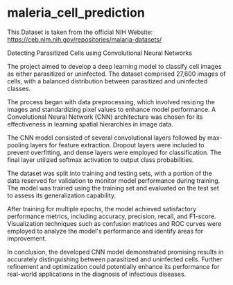 # maleria_cell_prediction

This Dataset is taken from the official NIH Website: https://ceb.nlm.nih.gov/repositories/malaria-datasets/

 Detecting Parasitized Cells using Convolutional Neural Networks

The project aimed to develop a deep learning model to classify cell images as either parasitized or uninfected. The dataset comprised 27,600 images of cells, with a balanced distribution between parasitized and uninfected classes.

The process began with data preprocessing, which involved resizing the images and standardizing pixel values to enhance model performance. A Convolutional Neural Network (CNN) architecture was chosen for its effectiveness in learning spatial hierarchies in image data.

The CNN model consisted of several convolutional layers followed by max-pooling layers for feature extraction. Dropout layers were included to prevent overfitting, and dense layers were employed for classification. The final layer utilized softmax activation to output class probabilities.

The dataset was split into training and testing sets, with a portion of the data reserved for validation to monitor model performance during training. The model was trained using the training set and evaluated on the test set to assess its generalization capability.

After training for multiple epochs, the model achieved satisfactory performance metrics, including accuracy, precision, recall, and F1-score. Visualization techniques such as confusion matrices and ROC curves were employed to analyze the model's performance and identify areas for improvement.

In conclusion, the developed CNN model demonstrated promising results in accurately distinguishing between parasitized and uninfected cells. Further refinement and optimization could potentially enhance its performance for real-world applications in the diagnosis of infectious diseases.
